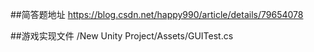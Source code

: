 ##简答题地址
https://blog.csdn.net/happy990/article/details/79654078

##游戏实现文件
/New Unity Project/Assets/GUITest.cs